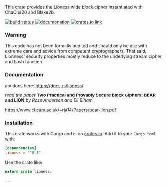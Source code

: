 
This crate provides the Lioness wide block cipher instantiated with ChaCha20 and Blake2b.

[![build status](https://api.travis-ci.org/burdges/lioness-rs.png)](https://travis-ci.org/burdges/lioness-rs)
[![documenation](https://docs.rs/lioness/badge.svg)](https://docs.rs/lioness/)
[![crates.io link](https://img.shields.io/crates/v/lioness.svg)](https://crates.io/crates/lioness)


### Warning

This code has not been formally audited and should only be use with extreme care and advice from competent cryptographers.  That said, Lionness' security properties mostly reduce to the underlying stream cipher and hash function.


### Documentation

api docs here: <https://docs.rs/lioness/>

_read the paper_
**Two Practical and Provably Secure Block Ciphers: BEAR and LION**
*by Ross Anderson and Eli Biham*

https://www.cl.cam.ac.uk/~rja14/Papers/bear-lion.pdf


### Installation

This crate works with Cargo and is on
[crates.io](https://crates.io/crates/lioness).  Add it to your `Cargo.toml` with:

```toml
[dependencies]
lioness = "^0.1"
```

Use the crate like:

```rust
extern crate lioness;

...
```

